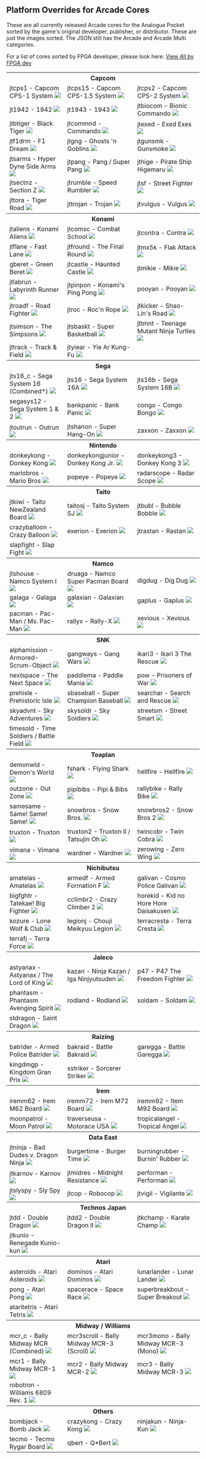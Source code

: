 ## Platform Overrides for Arcade Cores

These are all currently released Arcade cores for the Analogue Pocket sorted by the game's original developer, publisher, or distributor. These are just the images sorted. The JSON still has the Arcade and Arcade Multi categories.

For a list of cores sorted by FPGA developer, please look here: <a href="/image_overview_arcade.md">View All by FPGA dev</a>

<table>
<tr><th colspan="3">Capcom</th></tr>
<tr>
 <td>jtcps1 - Capcom CPS-1 System <img src="/pics/arcade/jtcps1.png" /></td>
 <td>jtcps15 - Capcom CPS-1.5 System <img src="/pics/arcade/jtcps15.png" /></td>
 <td>jtcps2 - Capcom CPS-2 System <img src="/pics/arcade/jtcps2.png" /></td>
</tr>
<tr>
 <td>jt1942 - 1942 <img src="pics/jt1942.png" /></td>
 <td>jt1943 - 1943 <img src="pics/jt1943.png" /></td>
 <td>jtbiocom - Bionic Commando <img src="pics/jtbiocom.png" /></td>
</tr>
<tr>
 <td>jtbtiger - Black Tiger <img src="/pics/arcade/jtbtiger.png" /></td>
 <td>jtcommnd - Commando <img src="pics/jtcommnd.png" /></td>
 <td>jtexed - Exed Exes <img src="/pics/arcade/jtexed.png" /></td>
</tr>
<tr>
 <td>jtf1drm - F1 Dream <img src="pics/jtf1drm.png" /></td>
 <td>jtgng - Ghosts 'n Goblins <img src="/pics/arcade/jtgng.png" /></td>
 <td>jtgunsmk - Gunsmoke <img src="/pics/arcade/jtgunsmk.png" /></td>
</tr>
<tr>
 <td>jtsarms - Hyper Dyne Side Arms  <img src="/pics/arcade/jtsarms.png" /></td>
 <td>jtpang - Pang / Super Pang <img src="/pics/arcade/jtpang.png" /></td>
 <td>jthige - Pirate Ship Higemaru  <img src="pics/jthige.png" /></td>
</tr>
<tr>
 <td>jtsectnz - Section Z <img src="/pics/arcade/jtsectnz.png" /></td>
 <td>jtrumble - Speed Rumbler  <img src="pics/jtrumble.png" /></td>
 <td>jtsf - Street Fighter <img src="/pics/arcade/jtsf.png" /></td>
</tr>
<tr>
 <td>jttora - Tiger Road <img src="/pics/arcade/jttora.png" /></td>
 <td>jttrojan - Trojan <img src="/pics/arcade/jttrojan.png" /></td>
 <td>jtvulgus - Vulgus <img src="/pics/arcade/jtvulgus.png" /></td>
</tr>
<tr><th colspan="3">Konami</th></tr>
<tr>
 <td>jtaliens - Konami Aliens <img src="/pics/arcade/jtaliens.png" /></td> 
 <td>jtcomsc - Combat School <img src="/pics/arcade/jtcomsc.png" /></td>
 <td>jtcontra - Contra <img src="/pics/arcade/jtcontra.png" /></td>
</tr>
<tr>
 <td>jtflane - Fast Lane <img src="pics/jtflane.png" /></td>
 <td>jtfround - The Final Round <img src="/pics/arcade/jtfround.png" /></td>
 <td>jtmx5k - Flak Attack <img src="pics/jtmx5k.png" /></td>
</tr>
<tr>
 <td>gberet - Green Beret <img src="/pics/arcade/gberet.png" /></td>
 <td>jtcastle - Haunted Castle <img src="/pics/arcade/jtcastle.png" /></td>
 <td>jtmikie - Mikie <img src="/pics/arcade/jtmikie.png" /></td>
</tr>
<tr>
 <td>jtlabrun - Labyrinth Runner <img src="pics/jtlabrun.png" /></td>
 <td>jtpinpon - Konami's Ping Pong <img src="/pics/arcade/jtpinpon.png" /></td>
 <td>pooyan - Pooyan <img src="/pics/arcade/pooyan.png" /></td>
</tr>
<tr>
 <td>jtroadf - Road Fighter <img src="/pics/arcade/jtroadf.png" /></td>
 <td>jtroc - Roc'n Rope <img src="/pics/arcade/jtroc.png" /></td>
 <td>jtkicker - Shao-Lin's Road <img src="/pics/arcade/jtkicker.png" /></td>
</tr>
<tr>
 <td>jtsimson - The Simpsons <img src="/pics/arcade/jtsimson.png" /></td>
 <td>jtsbaskt - Super Basketball <img src="/pics/arcade/jtsbaskt.png" /></td>
 <td>jttmnt - Teenage Mutant Ninja Turtles <img src="/pics/arcade/jttmnt.png" /></td>
</tr>
<tr>
 <td>jttrack - Track & Field <img src="/pics/arcade/jttrack.png" /></td>
 <td>jtyiear - Yie Ar Kung-Fu <img src="/pics/arcade/jtyiear.png" /></td>
</tr>
<tr><th colspan="3">Sega</th></tr>
<tr>
 <td>jts16_c - Sega System 16 (Combined*) <img src="/pics/arcade/jts16_c.png"></td>
 <td>jts16 - Sega System 16A <img src="/pics/arcade/jts16.png" /></td>
 <td>jts16b - Sega System 16B <img src="/pics/arcade/jts16b.png" /></td>
</tr>
<tr>
 <td>segasys12 - Sega System 1 & 2 <img src="pics/segasys12.png" /></td>
 <td>bankpanic - Bank Panic <img src="/pics/arcade/bankpanic.png" /></td>
 <td>congo - Congo Bongo <img src="/pics/arcade/congo.png" /></td>
</tr>
<tr>
 <td>jtoutrun - Outrun <img src="/pics/arcade/jtoutrun.png" /></td>
 <td>jtshanon - Super Hang-On <img src="/pics/arcade/jtshanon.png" /></td>
 <td>zaxxon - Zaxxon <img src="pics/zaxxon.png" /></td>
</tr>
<tr><th colspan="3">Nintendo</th></tr>
<tr>
 <td>donkeykong - Donkey Kong <img src="/pics/arcade/donkeykong.png" /></td>
 <td>donkeykongjunior - Donkey Kong Jr.  <img src="pics/donkeykongjunior.png" /></td>
 <td>donkeykong3 - Donkey Kong 3 <img src="pics/donkeykong3.png" /></td>
</tr>
<tr>
 <td>mariobros - Mario Bros <img src="pics/mariobros.png" /></td>
 <td>popeye - Popeye <img src="pics/popeye.png" /></td>
 <td>radarscope - Radar Scope <img src="/pics/arcade/radarscope.png" /></td>
</tr>
<tr><th colspan="3">Taito</th></tr>
<tr>
 <td>jtkiwi - Taito NewZealand Board <img src="/pics/arcade/jtkiwi.png" /></td>
 <td>taitosj - Taito System SJ <img src="/pics/arcade/taitosj.png" /></td>
 <td>jtbubl - Bubble Bobble <img src="/pics/arcade/jtbubl.png" /></td>
</tr>
<tr>
 <td>crazyballoon - Crazy Balloon  <img src="pics/crazyballoon.png" /></td>
 <td>exerion - Exerion <img src="/pics/arcade/exerion.png" /></td>
 <td>jtrastan - Rastan <img src="/pics/arcade/jtrastan.png" /></td>
</tr>
<tr>
 <td>slapfight - Slap Fight <img src="/pics/arcade/slapfight.png" /></td>
</tr>
<tr><th colspan="3">Namco</th></tr>
<tr>
 <td>jtshouse - Namco System I <img src="/pics/arcade/jtshouse.png" /></td>
 <td>druaga - Namco Super Pacman Board <img src="pics/druaga.png" /></td>
 <td>digdug - Dig Dug <img src="/pics/arcade/digdug.png" /></td>
</tr>
<tr>
 <td>galaga - Galaga <img src="/pics/arcade/galaga.png" /></td>
 <td>galaxian - Galaxian <img src="pics/galaxian.png" /></td> 
 <td>gaplus - Gaplus <img src="pics/gaplus.png" /></td>
</tr>
<tr>
 <td>pacman - Pac-Man / Ms. Pac-Man <img src="pics/pacman.png" /></td> 
 <td>rallyx - Rally-X <img src="pics/rallyx.png" /></td>
 <td>xevious - Xevious <img src="/pics/arcade/xevious.png" /></td>
</tr>
<tr><th colspan="3">SNK</th></tr>
<tr>
 <td>alphamission - Armored-Scrum-Object <img src="/pics/arcade/alphamission.png" /></td>
 <td>gangways - Gang Wars <img src="pics/gangwars.png" /></td>
 <td>ikari3 - Ikari 3 The Rescue <img src="pics/ikari3.png" /></td>
</tr>
<tr>
 <td>nextspace - The Next Space <img src="pics/nextspace.png" /></td>
 <td>paddlema - Paddle Mania <img src="pics/paddlema.png" /></td>
 <td>pow - Prisoners of War <img src="pics/pow.png" /></td>
</tr>
<tr>
 <td>prehisle - Prehistoric Isle <img src="pics/prehisle.png" /></td>
 <td>sbaseball - Super Champion Baseball <img src="pics/sbaseball.png" /></td>
 <td>searchar - Search and Rescue <img src="pics/searchar.png" /></td>
</tr>
<tr>
 <td>skyadvnt - Sky Adventures <img src="pics/skyadvnt.png" /></td>
 <td>skysoldr - Sky Soldiers <img src="pics/skysoldr.png" /></td>
 <td>streetsm - Street Smart <img src="pics/streetsm.png" /></td>
</tr>
<tr>
 <td>timesold - Time Soldiers / Battle Field <img src="pics/timesold.png" /></td>
</tr>
<tr><th colspan="3">Toaplan</th></tr>
<tr>
 <td>demonwld - Demon's World <img src="pics/demonwld.png" /></td>
 <td>fshark - Flying Shark <img src="pics/fshark.png" /></td>
 <td>hellfire - Hellfire <img src="pics/hellfire.png" /></td>
</tr>
<tr>
 <td>outzone - Out Zone <img src="pics/outzone.png" /></td>
 <td>pipibibs - Pipi & Bibs <img src="pics/pipibibs.png" /></td>
 <td>rallybike - Rally Bike <img src="pics/rallybike.png" /></td>
</tr>
<tr>
 <td>samesame - Same! Same! Same! <img src="pics/samesame.png" /></td>
 <td>snowbros - Snow Bros. <img src="pics/snowbros.png" /></td>
 <td>snowbros2 - Snow Bros 2 <img src="/pics/arcade/snowbros2.png" /></td>
</tr>
<tr>
 <td>truxton - Truxton <img src="pics/truxton.png" /></td>
 <td>truxton2 - Truxton II / Tatsujin Oh <img src="/pics/arcade/truxton2.png" /></td>
 <td>twincobr - Twin Cobra <img src="pics/twincobr.png" /></td>
</tr>
<tr>
 <td>vimana - Vimana <img src="pics/vimana.png" /></td>
 <td>wardner - Wardner <img src="pics/wardner.png" /></td> 
 <td>zerowing - Zero Wing <img src="pics/zerowing.png" /></td>
</tr>
<tr><th colspan="3">Nichibutsu</th></tr>
<tr>
 <td>amatelas - Amatelas <img src="pics/amatelas.png" /></td>
 <td>armedf - Armed Formation F <img src="pics/armedf.png" /></td>
 <td>galivan - Cosmo Police Galivan <img src="pics/galivan.png" /></td>
</tr>
<tr>
 <td>bigfghtr - Tatekae! Big Fighter <img src="pics/bigfghtr.png" /></td>
 <td>cclimbr2 - Crazy Climber 2 <img src="pics/cclimbr2.png" /></td>
 <td>horekid - Kid no Hore Hore Daisakusen <img src="pics/horekid.png" /></td>
</tr>
<tr>
 <td>kozure - Lone Wolf & Club <img src="pics/kozure.png" /></td>
 <td>legionj - Chouji Meikyuu Legion <img src="pics/legionj.png" /></td>
 <td>terracresta - Terra Cresta <img src="pics/terracresta.png" /></td> 
</tr>
<tr>
 <td>terrafj - Terra Force <img src="pics/terrafj.png" /></td>
</tr>
<tr><th colspan="3">Jaleco</th></tr>
<tr>
 <td>astyanax - Astyanax / The Lord of King <img src="pics/astyanax.png" /></td>
 <td>kazan - Ninja Kazan / Iga Ninjyutsuden <img src="pics/kazan.png" /></td>
 <td>p47 - P47 The Freedom Fighter <img src="pics/p47.png" /></td>
</tr>
<tr>
 <td>phantasm - Phantasm Avenging Spirit <img src="pics/phantasm.png" /></td>
 <td>rodland - Rodland <img src="pics/rodland.png" /></td> 
 <td>soldam - Soldam <img src="pics/soldam.png" /></td>
</tr>
<tr>
 <td>stdragon - Saint Dragon <img src="pics/stdragon.png" /></td>
</tr>
<tr><th colspan="3">Raizing</th></tr>
<tr>
 <td>batrider - Armed Police Batrider <img src="/pics/arcade/batrider.png" /></td> 
 <td>bakraid - Battle Bakraid <img src="/pics/arcade/bakraid.png" /></td>
 <td>garegga - Battle Garegga <img src="/pics/arcade/garegga.png" /></td>
</tr>
<tr>
 <td>kingdmgp - Kingdom Gran Prix <img src="/pics/arcade/kingdmgp.png" /></td>
 <td>sstriker - Sorcerer Striker <img src="/pics/arcade/sstriker.png" /></td>
</tr>
<tr><th colspan="3">Irem</th></tr>
<tr>
 <td>iremm62 - Irem M62 Board <img src="pics/iremm62.png" /></td>
 <td>iremm72 - Irem M72 Board <img src="pics/iremm72.png" /></td>
 <td>iremm92 - Item M92 Board <img src="pics/iremm92.png" /></td>
</tr>
<tr>
 <td>moonpatrol - Moon Patrol <img src="pics/moonpatrol.png" /></td>
 <td>traverseusa - Motorace USA <img src="pics/traverseusa.png" /></td>
 <td>tropicalangel - Tropical Angel <img src="pics/tropicalangel.png" /></td> 
</tr>
<tr><th colspan="3">Data East</th></tr>
<tr>
 <td>jtninja - Bad Dudes v. Dragon Ninja <img src="/pics/arcade/jtninja.png" /></td>
 <td>burgertime - Burger Time <img src="pics/burgertime.png" /></td>
 <td>burningrubber - Burnin' Rubber <img src="pics/burningrubber.png" /></td> 
</tr>
<tr>
 <td>jtkarnov - Karnov <img src="/pics/arcade/jtkarnov.png" /></td> 
 <td>jtmidres - Midnight Resistance <img src="pics/jtmidres.png" /></td>
 <td>performan - Performan <img src="/pics/arcade/performan.png" /></td>
</tr>
<tr>
 <td>jtslyspy - Sly Spy <img src="pics/jtslyspy.png" /></td>
 <td>jtcop - Robocop <img src="/pics/arcade/jtcop.png" /></td>
 <td>jtvigil - Vigilante <img src="/pics/arcade/jtvigil.png" /></td>
</tr>
<tr><th colspan="3">Technos Japan</th></tr>
<tr>
 <td>jtdd - Double Dragon <img src="/pics/arcade/jtdd.png" /></td>
 <td>jtdd2 - Double Dragon II <img src="/pics/arcade/jtdd2.png" /></td>
 <td>jtkchamp - Karate Champ <img src="pics/jtkchamp.png" /></td>
</tr>
<tr>
 <td>jtkunio - Renegade Kunio-kun <img src="/pics/arcade/jtkunio.png" /></td>
</tr>
<tr><th colspan="3">Atari</th></tr>
<tr>
 <td>asteroids - Atari Asteroids <img src="/pics/arcade/asteroids.png" /></td>
 <td>dominos - Atari Dominos <img src="/pics/arcade/dominos.png" /></td>
 <td>lunarlander - Lunar Lander <img src="/pics/arcade/lunarlander.png" /></td>
</tr>
<tr>
 <td>pong - Atari Pong <img src="/pics/arcade/pong.png" /></td>
 <td>spacerace - Space Race <img src="/pics/arcade/spacerace.png" /></td>
 <td>superbreakbout - Super Breakout <img src="/pics/arcade/superbreakout.png" /></td>
</tr>
<tr>
 <td>ataritetris - Atari Tetris  <img src="pics/ataritetris.png" /></td>
</tr>
<tr><th colspan="3">Midway / Williams</th></tr>
<tr>
 <td>mcr_c - Bally Midway MCR (Combined) <img src="pics/mcr_c.png" /></td>
 <td>mcr3scroll - Bally Midway MCR-3 (Scroll) <img src="pics/mcr3scroll.png" /></td>
 <td>mcr3mono - Bally Midway MCR-3 (Mono) <img src="pics/mcr3mono.png" /></td>
</tr>
<tr>
 <td>mcr1 - Bally Midway MCR-1 <img src="pics/mcr1.png" /></td>
 <td>mcr2 - Bally Midway MCR-2 <img src="pics/mcr2.png" /></td>
 <td>mcr3 - Bally Midway MCR-3 <img src="pics/mcr3.png" /></td>
</tr>
<tr>
 <td>robotron - Williams 6809 Rev. 1 <img src="pics/robotron.png" /></td>
</tr>
<tr><th colspan="3">Others</th></tr>
<tr>
 <td>bombjack - Bomb Jack <img src="pics/bombjack.png" /></td>
 <td>crazykong - Crazy Kong  <img src="pics/crazykong.png" /></td>
 <td>ninjakun - Ninja-Kun <img src="pics/ninjakun.png" /></td>
</tr>
<tr>
 <td>tecmo - Tecmo Rygar Board <img src="/pics/arcade/tecmo.png" /></td>
 <td>qbert - Q*Bert <img src="/pics/arcade/qbert.png" /></td>
</tr>
</table>